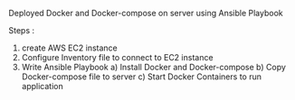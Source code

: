 Deployed Docker and Docker-compose on server using Ansible Playbook

Steps : 
1) create AWS EC2 instance
2) Configure Inventory file to connect to EC2 instance
3) Write Ansible Playbook 
   a) Install Docker and Docker-compose
   b) Copy Docker-compose file to server
   c) Start Docker Containers to run application 

